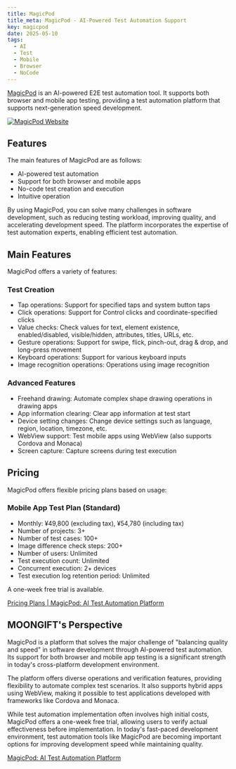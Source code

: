 ```yaml
---
title: MagicPod
title_meta: MagicPod - AI-Powered Test Automation Support
key: magicpod
date: 2025-05-10
tags:
  - AI
  - Test
  - Mobile
  - Browser
  - NoCode
---
```


[MagicPod](https://magicpod.com/) is an AI-powered E2E test automation tool. It supports both browser and mobile app testing, providing a test automation platform that supports next-generation speed development.

[![MagicPod Website](/img/services/magicpod.jpg)](https://magicpod.com/)

<!--more-->

## Features

The main features of MagicPod are as follows:

- AI-powered test automation
- Support for both browser and mobile apps
- No-code test creation and execution
- Intuitive operation

By using MagicPod, you can solve many challenges in software development, such as reducing testing workload, improving quality, and accelerating development speed. The platform incorporates the expertise of test automation experts, enabling efficient test automation.

## Main Features

MagicPod offers a variety of features:

### Test Creation

- Tap operations: Support for specified taps and system button taps
- Click operations: Support for Control clicks and coordinate-specified clicks
- Value checks: Check values for text, element existence, enabled/disabled, visible/hidden, attributes, titles, URLs, etc.
- Gesture operations: Support for swipe, flick, pinch-out, drag & drop, and long-press movement
- Keyboard operations: Support for various keyboard inputs
- Image recognition operations: Operations using image recognition

### Advanced Features

- Freehand drawing: Automate complex shape drawing operations in drawing apps
- App information clearing: Clear app information at test start
- Device setting changes: Change device settings such as language, region, location, timezone, etc.
- WebView support: Test mobile apps using WebView (also supports Cordova and Monaca)
- Screen capture: Capture screens during test execution

## Pricing

MagicPod offers flexible pricing plans based on usage:

### Mobile App Test Plan (Standard)

- Monthly: ¥49,800 (excluding tax), ¥54,780 (including tax)
- Number of projects: 3+
- Number of test cases: 100+
- Image difference check steps: 200+
- Number of users: Unlimited
- Test execution count: Unlimited
- Concurrent execution: 2+ devices
- Test execution log retention period: Unlimited

A one-week free trial is available.

[Pricing Plans | MagicPod: AI Test Automation Platform](https://magicpod.com/pricing/)

## MOONGIFT's Perspective

MagicPod is a platform that solves the major challenge of "balancing quality and speed" in software development through AI-powered test automation. Its support for both browser and mobile app testing is a significant strength in today's cross-platform development environment.

The platform offers diverse operations and verification features, providing flexibility to automate complex test scenarios. It also supports hybrid apps using WebView, making it possible to test applications developed with frameworks like Cordova and Monaca.

While test automation implementation often involves high initial costs, MagicPod offers a one-week free trial, allowing users to verify actual effectiveness before implementation. In today's fast-paced development environment, test automation tools like MagicPod are becoming important options for improving development speed while maintaining quality.

[MagicPod: AI Test Automation Platform](https://magicpod.com/)
